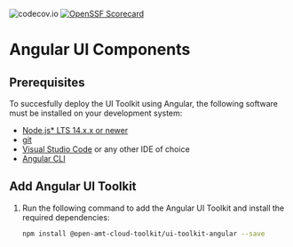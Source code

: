 ![codecov.io](https://codecov.io/github/open-amt-cloud-toolkit/ui-toolkit-angular/coverage.svg?branch=main) [![OpenSSF Scorecard](https://api.securityscorecards.dev/projects/github.com/open-amt-cloud-toolkit/ui-toolkit-angular/badge)](https://api.securityscorecards.dev/projects/github.com/open-amt-cloud-toolkit/ui-toolkit-angular)

# Angular UI Components

## Prerequisites

To succesfully deploy the UI Toolkit using Angular, the following software must be installed on your development system:

- [Node.js\* LTS 14.x.x or newer](https://nodejs.org/en/)
- [git](https://git-scm.com/downloads)
- [Visual Studio Code](https://code.visualstudio.com/) or any other IDE of choice
- [Angular CLI](https://angular.io/cli)

## Add Angular UI Toolkit

1. Run the following command to add the Angular UI Toolkit and install the required dependencies:

   ```bash
   npm install @open-amt-cloud-toolkit/ui-toolkit-angular --save
   ```


